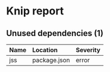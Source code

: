 # Knip report

## Unused dependencies (1)

| Name | Location     | Severity |
| :-- | :----------- | :------- |
| jss | package.json | error    |

